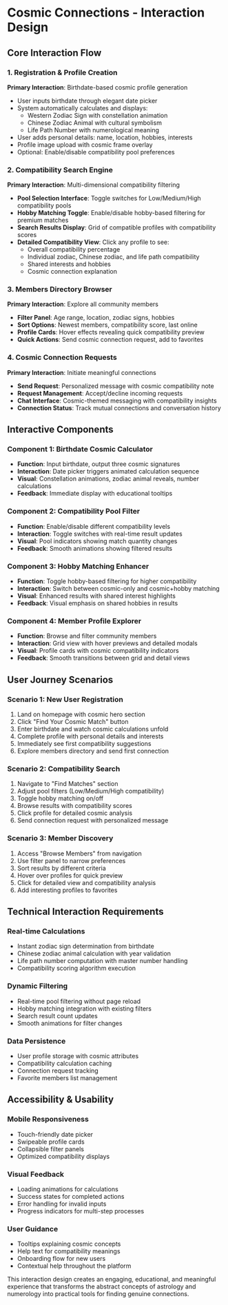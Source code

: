 # Cosmic Connections - Interaction Design

## Core Interaction Flow

### 1. Registration & Profile Creation
**Primary Interaction**: Birthdate-based cosmic profile generation
- User inputs birthdate through elegant date picker
- System automatically calculates and displays:
  - Western Zodiac Sign with constellation animation
  - Chinese Zodiac Animal with cultural symbolism
  - Life Path Number with numerological meaning
- User adds personal details: name, location, hobbies, interests
- Profile image upload with cosmic frame overlay
- Optional: Enable/disable compatibility pool preferences

### 2. Compatibility Search Engine
**Primary Interaction**: Multi-dimensional compatibility filtering
- **Pool Selection Interface**: Toggle switches for Low/Medium/High compatibility pools
- **Hobby Matching Toggle**: Enable/disable hobby-based filtering for premium matches
- **Search Results Display**: Grid of compatible profiles with compatibility scores
- **Detailed Compatibility View**: Click any profile to see:
  - Overall compatibility percentage
  - Individual zodiac, Chinese zodiac, and life path compatibility
  - Shared interests and hobbies
  - Cosmic connection explanation

### 3. Members Directory Browser
**Primary Interaction**: Explore all community members
- **Filter Panel**: Age range, location, zodiac signs, hobbies
- **Sort Options**: Newest members, compatibility score, last online
- **Profile Cards**: Hover effects revealing quick compatibility preview
- **Quick Actions**: Send cosmic connection request, add to favorites

### 4. Cosmic Connection Requests
**Primary Interaction**: Initiate meaningful connections
- **Send Request**: Personalized message with cosmic compatibility note
- **Request Management**: Accept/decline incoming requests
- **Chat Interface**: Cosmic-themed messaging with compatibility insights
- **Connection Status**: Track mutual connections and conversation history

## Interactive Components

### Component 1: Birthdate Cosmic Calculator
- **Function**: Input birthdate, output three cosmic signatures
- **Interaction**: Date picker triggers animated calculation sequence
- **Visual**: Constellation animations, zodiac animal reveals, number calculations
- **Feedback**: Immediate display with educational tooltips

### Component 2: Compatibility Pool Filter
- **Function**: Enable/disable different compatibility levels
- **Interaction**: Toggle switches with real-time result updates
- **Visual**: Pool indicators showing match quantity changes
- **Feedback**: Smooth animations showing filtered results

### Component 3: Hobby Matching Enhancer
- **Function**: Toggle hobby-based filtering for higher compatibility
- **Interaction**: Switch between cosmic-only and cosmic+hobby matching
- **Visual**: Enhanced results with shared interest highlights
- **Feedback**: Visual emphasis on shared hobbies in results

### Component 4: Member Profile Explorer
- **Function**: Browse and filter community members
- **Interaction**: Grid view with hover previews and detailed modals
- **Visual**: Profile cards with cosmic compatibility indicators
- **Feedback**: Smooth transitions between grid and detail views

## User Journey Scenarios

### Scenario 1: New User Registration
1. Land on homepage with cosmic hero section
2. Click "Find Your Cosmic Match" button
3. Enter birthdate and watch cosmic calculations unfold
4. Complete profile with personal details and interests
5. Immediately see first compatibility suggestions
6. Explore members directory and send first connection

### Scenario 2: Compatibility Search
1. Navigate to "Find Matches" section
2. Adjust pool filters (Low/Medium/High compatibility)
3. Toggle hobby matching on/off
4. Browse results with compatibility scores
5. Click profile for detailed cosmic analysis
6. Send connection request with personalized message

### Scenario 3: Member Discovery
1. Access "Browse Members" from navigation
2. Use filter panel to narrow preferences
3. Sort results by different criteria
4. Hover over profiles for quick preview
5. Click for detailed view and compatibility analysis
6. Add interesting profiles to favorites

## Technical Interaction Requirements

### Real-time Calculations
- Instant zodiac sign determination from birthdate
- Chinese zodiac animal calculation with year validation
- Life path number computation with master number handling
- Compatibility scoring algorithm execution

### Dynamic Filtering
- Real-time pool filtering without page reload
- Hobby matching integration with existing filters
- Search result count updates
- Smooth animations for filter changes

### Data Persistence
- User profile storage with cosmic attributes
- Compatibility calculation caching
- Connection request tracking
- Favorite members list management

## Accessibility & Usability

### Mobile Responsiveness
- Touch-friendly date picker
- Swipeable profile cards
- Collapsible filter panels
- Optimized compatibility displays

### Visual Feedback
- Loading animations for calculations
- Success states for completed actions
- Error handling for invalid inputs
- Progress indicators for multi-step processes

### User Guidance
- Tooltips explaining cosmic concepts
- Help text for compatibility meanings
- Onboarding flow for new users
- Contextual help throughout the platform

This interaction design creates an engaging, educational, and meaningful experience that transforms the abstract concepts of astrology and numerology into practical tools for finding genuine connections.